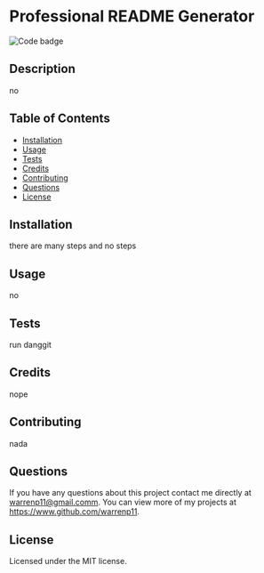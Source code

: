 
  # Professional README Generator

  ![Code badge](https://img.shields.io/github/languages/top/warrenp11/professional-readme-generator)

  ## Description
  no

  ## Table of Contents
  * [Installation](#installation)</br>
  * [Usage](#usage)</br>
  * [Tests](#tests)</br>
  * [Credits](#credits)</br>
  * [Contributing](#contributing)</br>
  * [Questions](#questions)</br>
  * [License](#license)
    
  ## Installation
  there are many steps and no steps

  ## Usage
  no

  ## Tests
  run danggit
  
  ## Credits
  nope

  ## Contributing
  nada

  ## Questions
  If you have any questions about this project contact me directly at warrenp11@gmail.comm. You can view more of my projects at https://www.github.com/warrenp11.
  
  ## License
  Licensed under the MIT license.
